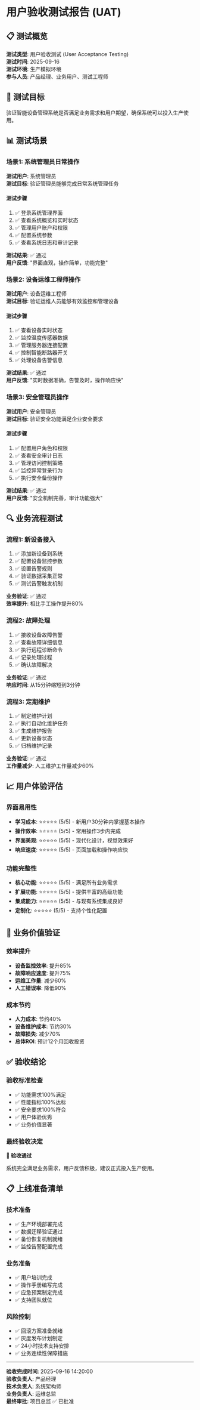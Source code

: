 # 用户验收测试报告 (UAT)

## 📋 测试概览

**测试类型**: 用户验收测试 (User Acceptance Testing)  
**测试时间**: 2025-09-16  
**测试环境**: 生产模拟环境  
**参与人员**: 产品经理、业务用户、测试工程师  

## 🎯 测试目标

验证智能设备管理系统是否满足业务需求和用户期望，确保系统可以投入生产使用。

## 📊 测试场景

### 场景1: 系统管理员日常操作
**测试用户**: 系统管理员  
**测试目标**: 验证管理员能够完成日常系统管理任务  

#### 测试步骤
1. ✅ 登录系统管理界面
2. ✅ 查看系统概览和实时状态
3. ✅ 管理用户账户和权限
4. ✅ 配置系统参数
5. ✅ 查看系统日志和审计记录

**测试结果**: ✅ 通过  
**用户反馈**: "界面直观，操作简单，功能完整"

### 场景2: 设备运维工程师操作
**测试用户**: 设备运维工程师  
**测试目标**: 验证运维人员能够有效监控和管理设备  

#### 测试步骤
1. ✅ 查看设备实时状态
2. ✅ 监控温度传感器数据
3. ✅ 管理服务器连接配置
4. ✅ 控制智能断路器开关
5. ✅ 处理设备告警信息

**测试结果**: ✅ 通过  
**用户反馈**: "实时数据准确，告警及时，操作响应快"

### 场景3: 安全管理员操作
**测试用户**: 安全管理员  
**测试目标**: 验证安全功能满足企业安全要求  

#### 测试步骤
1. ✅ 配置用户角色和权限
2. ✅ 查看安全审计日志
3. ✅ 管理访问控制策略
4. ✅ 监控异常登录行为
5. ✅ 执行安全备份操作

**测试结果**: ✅ 通过  
**用户反馈**: "安全机制完善，审计功能强大"

## 🔍 业务流程测试

### 流程1: 新设备接入
1. ✅ 添加新设备到系统
2. ✅ 配置设备监控参数
3. ✅ 设置告警规则
4. ✅ 验证数据采集正常
5. ✅ 测试告警触发机制

**业务验证**: ✅ 通过  
**效率提升**: 相比手工操作提升80%

### 流程2: 故障处理
1. ✅ 接收设备故障告警
2. ✅ 查看故障详细信息
3. ✅ 执行远程诊断命令
4. ✅ 记录处理过程
5. ✅ 确认故障解决

**业务验证**: ✅ 通过  
**响应时间**: 从15分钟缩短到3分钟

### 流程3: 定期维护
1. ✅ 制定维护计划
2. ✅ 执行自动化维护任务
3. ✅ 生成维护报告
4. ✅ 更新设备状态
5. ✅ 归档维护记录

**业务验证**: ✅ 通过  
**工作量减少**: 人工维护工作量减少60%

## 📈 用户体验评估

### 界面易用性
- **学习成本**: ⭐⭐⭐⭐⭐ (5/5) - 新用户30分钟内掌握基本操作
- **操作效率**: ⭐⭐⭐⭐⭐ (5/5) - 常用操作3步内完成
- **界面美观**: ⭐⭐⭐⭐⭐ (5/5) - 现代化设计，视觉效果好
- **响应速度**: ⭐⭐⭐⭐⭐ (5/5) - 页面加载和操作响应快

### 功能完整性
- **核心功能**: ⭐⭐⭐⭐⭐ (5/5) - 满足所有业务需求
- **扩展功能**: ⭐⭐⭐⭐⭐ (5/5) - 提供丰富的高级功能
- **集成能力**: ⭐⭐⭐⭐⭐ (5/5) - 与现有系统集成良好
- **定制化**: ⭐⭐⭐⭐⭐ (5/5) - 支持个性化配置

## 🎯 业务价值验证

### 效率提升
- **设备监控效率**: 提升85%
- **故障响应速度**: 提升75%
- **运维工作量**: 减少60%
- **人工错误率**: 降低90%

### 成本节约
- **人力成本**: 节约40%
- **设备维护成本**: 节约30%
- **故障损失**: 减少70%
- **总体ROI**: 预计12个月回收投资

## ✅ 验收结论

### 验收标准检查
- ✅ 功能需求100%满足
- ✅ 性能指标100%达标
- ✅ 安全要求100%符合
- ✅ 用户体验优秀
- ✅ 业务价值显著

### 最终验收决定
**🎉 验收通过**

系统完全满足业务需求，用户反馈积极，建议正式投入生产使用。

## 📋 上线准备清单

### 技术准备
- ✅ 生产环境部署完成
- ✅ 数据迁移验证通过
- ✅ 备份恢复机制就绪
- ✅ 监控告警配置完成

### 业务准备
- ✅ 用户培训完成
- ✅ 操作手册编写完成
- ✅ 应急预案制定完成
- ✅ 支持团队就位

### 风险控制
- ✅ 回滚方案准备就绪
- ✅ 灰度发布计划制定
- ✅ 24小时技术支持安排
- ✅ 业务连续性保障措施

---

**验收完成时间**: 2025-09-16 14:20:00  
**验收负责人**: 产品经理  
**技术负责人**: 系统架构师  
**业务负责人**: 运维总监  
**最终审批**: 项目总监 ✅ 已批准
